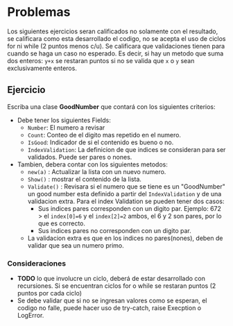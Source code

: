 # Problemas
Los siguientes ejercicios seran calificados no solamente con el resultado, se calificara como esta desarrollado el codigo, no se acepta el uso de ciclos for ni while (2 puntos menos c/u). Se calificara que validaciones tienen para cuando se haga un caso no esperado. Es decir, si hay un metodo que suma dos enteros: `y+x` se restaran puntos si no se valida que `x` o `y` sean exclusivamente enteros.

## Ejercicio
Escriba una clase **GoodNumber** que contará con los siguientes criterios:
- Debe tener los siguientes Fields:
    - `Number`: El numero a revisar 
    - `Count`: Conteo de el digito mas repetido en el numero.
    - `IsGood`: Indicador de si el contenido es bueno o no.
    - `IndexValidation`: La definicion de que indices se consideran para ser validados. Puede ser pares o nones.    
- Tambien, debera contar con los siguientes metodos:
    - `new(a)` : Actualizar la lista con un nuevo numero.
    - `Show()` : mostrar el contenido de la lista.
    - `Validate()` : Revisara si el numero que se tiene es un "GoodNumber" un good number esta definido a partir del `IndexValidation` y de una validacion extra. Para el index Validation se pueden tener dos casos: 
        - Sus indices pares corresponden con un digito par. Ejemplo: 672 > el `index[0]=6` y el `index[2]=2` ambos, el 6 y 2 son pares, por lo que es correcto.
        - Sus indices pares no corresponden con un digito par. 
    - La validacion extra es que en los indices no pares(nones), deben de validar que sea un numero primo.     

### Consideraciones
- **TODO** lo que involucre un ciclo, deberá de estar desarrollado con recursiones. Si se encuentran ciclos for o while se restaran puntos (2 puntos por cada ciclo)
- Se debe validar que si no se ingresan valores como se esperan, el codigo no falle, puede hacer uso de try-catch, raise Execption o LogError.